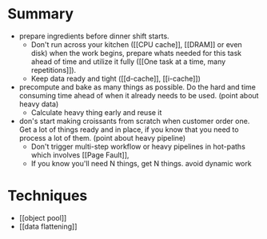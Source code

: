 # Summary
- prepare ingredients before dinner shift starts.
	- Don't run across your kitchen ([[CPU cache]], [[DRAM]] or even disk) when the work begins, prepare whats needed for this task ahead of time and utilize it fully ([[One task at a time, many repetitions]]). 
	- Keep data ready and tight ([[d-cache]], [[i-cache]])
- precompute and bake as many things as possible. Do the hard and time consuming time ahead of when it already needs to be used. (point about heavy data)
	- Calculate heavy thing early and reuse it
- don's start making croissants from scratch when customer order one. Get a lot of things ready and in place, if you know that you need to process a lot of them. (point about heavy pipeline)
	- Don't trigger multi-step workflow or heavy pipelines in hot-paths which involves [[Page Fault]], 
	- If you know you'll need N things, get N things. avoid dynamic work


# Techniques
- [[object pool]]
- [[data flattening]]
